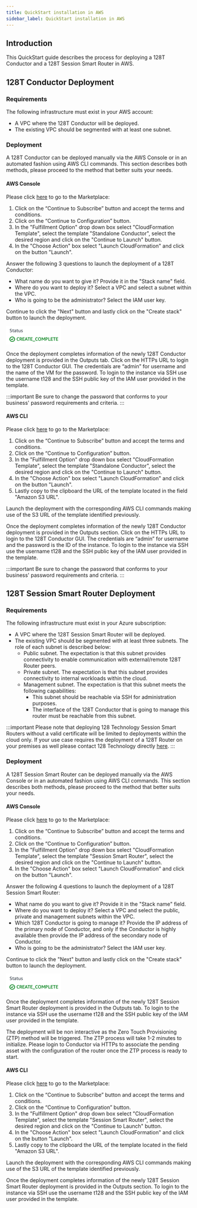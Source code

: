```yaml
---
title: QuickStart installation in AWS
sidebar_label: QuickStart installation in AWS
---
```


## Introduction

This QuickStart guide describes the process for deploying a 128T Conductor and a 128T Session Smart Router in AWS.

## 128T Conductor Deployment

### Requirements

The following infrastructure must exist in your AWS account:
* A VPC where the 128T Conductor will be deployed.
* The existing VPC should be segmented with at least one subnet.

### Deployment

A 128T Conductor can be deployed manually via the AWS Console or in an automated fashion using AWS CLI commands. This section describes both methods, please proceed to the method that better suits your needs.

#### AWS Console

Please click [here](https://aws.amazon.com/marketplace/pp/B07T6JM3FR) to go to the Marketplace:

1. Click on the “Continue to Subscribe” button and accept the terms and conditions.
2. Click on the “Continue to Configuration” button.
3. In the "Fulfillment Option" drop down box select "CloudFormation Template", select the template "Standalone Conductor", select the desired region and click on the "Continue to Launch" button.
4. In the "Choose Action" box select "Launch CloudFormation" and click on the button "Launch".

Answer the following 3 questions to launch the deployment of a 128T Conductor:
* What name do you want to give it? Provide it in the "Stack name" field.
* Where do you want to deploy it? Select a VPC and select a subnet within the VPC.
* Who is going to be the administrator? Select the IAM user key.

Continue to click the "Next" button and lastly click on the "Create stack" button to launch the deployment.

![Plans](/img/platforms_aws_deployment_complete.png)

Once the deployment completes information of the newly 128T Conductor deployment is provided in the Outputs tab. Click on the HTTPs URL to login to the 128T Conductor GUI. The credentials are “admin” for username and the name of the VM for the password. To login to the instance via SSH use the username t128 and the SSH public key of the IAM user provided in the template.

:::important
Be sure to change the password that conforms to your business' password requirements and criteria.
:::

#### AWS CLI

Please click [here](https://aws.amazon.com/marketplace/pp/B07T6JM3FR) to go to the Marketplace:

1. Click on the “Continue to Subscribe” button and accept the terms and conditions.
2. Click on the “Continue to Configuration” button.
3. In the "Fulfillment Option" drop down box select "CloudFormation Template", select the template "Standalone Conductor", select the desired region and click on the "Continue to Launch" button.
4. In the "Choose Action" box select "Launch CloudFormation" and click on the button "Launch".
5. Lastly copy to the clipboard the URL of the template located in the field "Amazon S3 URL".

Launch the deployment with the corresponding AWS CLI commands making use of the S3 URL of the template identified previously.

Once the deployment completes information of the newly 128T Conductor deployment is provided in the Outputs section. Click on the HTTPs URL to login to the 128T Conductor GUI. The credentials are “admin” for username and the password is the ID of the instance. To login to the instance via SSH use the username t128 and the SSH public key of the IAM user provided in the template.

:::important
Be sure to change the password that conforms to your business' password requirements and criteria.
:::

## 128T Session Smart Router Deployment

### Requirements

The following infrastructure must exist in your Azure subscription:
* A VPC where the 128T Session Smart Router will be deployed.
* The existing VPC should be segmented with at least three subnets. The role of each subnet is described below:
  * Public subnet. The expectation is that this subnet provides connectivity to enable communication with external/remote 128T Router peers.
  * Private subnet. The expectation is that this subnet provides connectivity to internal workloads within the cloud.
  * Management subnet. The expectation is that this subnet meets the following capabilities:
    * This subnet should be reachable via SSH for administration purposes.
    * The interface of the 128T Conductor that is going to manage this router must be reachable from this subnet.

:::important
Please note that deploying 128 Technology Session Smart Routers without a valid certificate will be limited to deployments within the cloud only. If your use case requires the deployment of a 128T Router on your premises as well please contact 128 Technology directly [here](https://www.128technology.com/get-started).
:::

### Deployment

A 128T Session Smart Router can be deployed manually via the AWS Console or in an automated fashion using AWS CLI commands. This section describes both methods, please proceed to the method that better suits your needs.

#### AWS Console

Please click [here](https://aws.amazon.com/marketplace/pp/B07T7Y7RVQ) to go to the Marketplace:

1. Click on the “Continue to Subscribe” button and accept the terms and conditions.
2. Click on the “Continue to Configuration” button.
3. In the "Fulfillment Option" drop down box select "CloudFormation Template", select the template "Session Smart Router", select the desired region and click on the "Continue to Launch" button.
4. In the "Choose Action" box select "Launch CloudFormation" and click on the button "Launch".

Answer the following 4 questions to launch the deployment of a 128T Session Smart Router:
* What name do you want to give it? Provide it in the "Stack name" field.
* Where do you want to deploy it? Select a VPC and select the public, private and management subnets within the VPC.
* Which 128T Conductor is going to manage it? Provide the IP address of the primary node of Conductor, and only if the Conductor is highly available then provide the IP address of the secondary node of Conductor.
* Who is going to be the administrator? Select the IAM user key.

Continue to click the "Next" button and lastly click on the "Create stack" button to launch the deployment.

![Plans](/img/platforms_aws_deployment_complete.png)

Once the deployment completes information of the newly 128T Session Smart Router deployment is provided in the Outputs tab. To login to the instance via SSH use the username t128 and the SSH public key of the IAM user provided in the template.

The deployment will be non interactive as the Zero Touch Provisioning (ZTP) method will be triggered. The ZTP process will take 1-2 minutes to initialize. Please login to Conductor via HTTPs to associate the pending asset with the configuration of the router once the ZTP process is ready to start.

#### AWS CLI

Please click [here](https://aws.amazon.com/marketplace/pp/B07T7Y7RVQ) to go to the Marketplace:

1. Click on the “Continue to Subscribe” button and accept the terms and conditions.
2. Click on the “Continue to Configuration” button.
3. In the "Fulfillment Option" drop down box select "CloudFormation Template", select the template "Session Smart Router", select the desired region and click on the "Continue to Launch" button.
4. In the "Choose Action" box select "Launch CloudFormation" and click on the button "Launch".
5. Lastly copy to the clipboard the URL of the template located in the field "Amazon S3 URL".

Launch the deployment with the corresponding AWS CLI commands making use of the S3 URL of the template identified previously.

Once the deployment completes information of the newly 128T Session Smart Router deployment is provided in the Outputs section. To login to the instance via SSH use the username t128 and the SSH public key of the IAM user provided in the template.